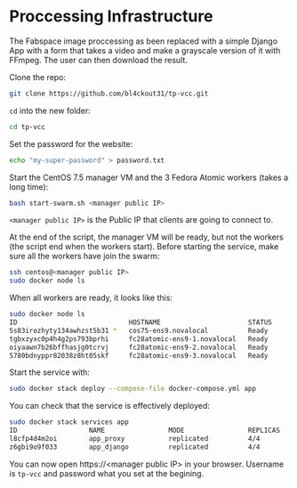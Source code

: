 # Proccessing Infrastructure

The Fabspace image proccessing as been replaced with a simple Django App with a form that takes a video and make a grayscale version of it with FFmpeg. The user can then download the result.

Clone the repo:
```bash
git clone https://github.com/bl4ckout31/tp-vcc.git 
```

`cd` into the new folder:
```bash
cd tp-vcc
```

Set the password for the website:
```bash
echo "my-super-password" > password.txt
```

Start the CentOS 7.5 manager VM and the 3 Fedora Atomic workers (takes a long time):
```bash
bash start-swarm.sh <manager public IP>
```
`<manager public IP>` is the Public IP that clients are going to connect to.

At the end of the script, the manager VM will be ready, but not the workers (the script end when the workers start).
Before starting the service, make sure all the workers have join the swarm:
```bash
ssh centos@<manager public IP>
sudo docker node ls
```

When all workers are ready, it looks like this:
```bash 
sudo docker node ls
ID                            HOSTNAME                      STATUS              AVAILABILITY        MANAGER STATUS      ENGINE VERSION
5s83irozhyty134awhzst5b31 *   cos75-ens9.novalocal          Ready               Active              Leader              18.09.0
tgbxzyxc0p4h4g2ps793bprhi     fc28atomic-ens9-1.novalocal   Ready               Active                                  1.13.1
oiyaawn7b26bffhasjg0tcrvj     fc28atomic-ens9-2.novalocal   Ready               Active                                  1.13.1
5780bdnyppr82038z8ht05skf     fc28atomic-ens9-3.novalocal   Ready               Active                                  1.13.1
```

Start the service with:
```bash
sudo docker stack deploy --compose-file docker-compose.yml app
```

You can check that the service is effectively deployed:
```bash
sudo docker stack services app
ID                  NAME                MODE                REPLICAS            IMAGE               PORTS
l8cfp4d4m2oi        app_proxy           replicated          4/4                 proxy:latest        *:443->443/tcp
z6gbi9o9f033        app_django          replicated          4/4                 django-app:latest
```

You can now open https://\<manager public IP\> in your browser. 
Username is `tp-vcc` and password what you set at the begining.